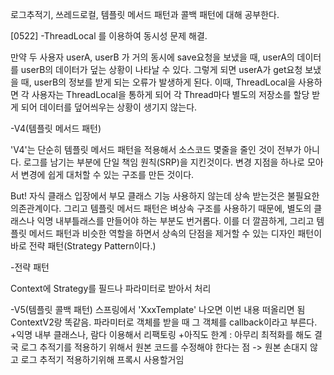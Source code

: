 로그추적기, 쓰레드로컬, 템플릿 메서드 패턴과 콜백 패턴에 대해 공부한다.

[0522]
-ThreadLocal<T> 를 이용하여 동시성 문제 해결.

만약 두 사용자 userA, userB 가 거의 동시에 save요청을 보냈을 때, userA의 데이터를 userB의 데이터가 덮는 상황이 나타날 수 있다. 그렇게 되면 userA가 get요청 보냈을 때, userB의 정보를 받게 되는 오류가 발생하게 된다.
이때, ThreadLocal을 사용하면 각 사용자는 ThreadLocal을 통하게 되어 각 Thread마다 별도의 저장소를 할당 받게 되어 데이터를 덮어씌우는 상황이 생기지 않는다.

-V4(템플릿 메서드 패턴)

'V4'는 단순히 템플릿 메서드 패턴을 적용해서 소스코드 몇줄을 줄인 것이 전부가 아니다.
로그를 남기는 부분에 단일 책임 원칙(SRP)을 지킨것이다. 변경 지점을 하나로 모아서 변경에 쉽게 대처할 수 있는 구조를 만든 것이다.

But! 자식 클래스 입장에서 부모 클래스 기능 사용하지 않는데 상속 받는것은 불필요한 의존관계이다. 그리고 템플릿 메서드 패턴은 벼상속 구조를 사용하기 때문에, 별도의 클래스나 익명 내부틀래스를 만들어야 하는 부분도 번거롭다. 이를 더 깔끔하게, 그리고 템플릿 메서드 패턴과 비슷한 역할을 하면서 상속의 단점을 제거할 수 있는 디자인 패턴이 바로 전략 패턴(Strategy Pattern이다.)

-전략 패턴

Context에 Strategy를 필드나 파라미터로 받아서 처리

-V5(템플릿 콜백 패턴)
스프링에서 'XxxTemplate' 나오면 이번 내용 떠올리면 됨
ContextV2랑 똑같음. 파라미터로 객체를 받을 때 그 객체를 callback이라고 부른다.
+익명 내부 클래스나, 람다 이용해서 리팩토링
+아직도 한계 : 아무리 최적화를 해도 결국 로그 추적기를 적용하기 위해서 원본 코드를 수정해야 한다는 점
-> 원본 손대지 않고 로그 추적기 적용하기위해 프록시 사용할거임


